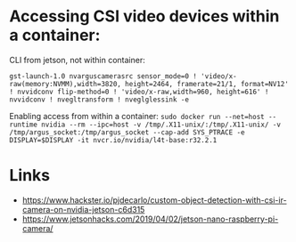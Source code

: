 # Accessing CSI video devices within a container:

 CLI from jetson, not within container:  

```
gst-launch-1.0 nvarguscamerasrc sensor_mode=0 ! 'video/x-raw(memory:NVMM),width=3820, height=2464, framerate=21/1, format=NV12' ! nvvidconv flip-method=0 ! 'video/x-raw,width=960, height=616' ! nvvidconv ! nvegltransform ! nveglglessink -e
```
 
Enabling access from within a container:
`sudo docker run --net=host --runtime nvidia --rm --ipc=host -v /tmp/.X11-unix/:/tmp/.X11-unix/ -v /tmp/argus_socket:/tmp/argus_socket --cap-add SYS_PTRACE -e DISPLAY=$DISPLAY -it nvcr.io/nvidia/l4t-base:r32.2.1`



# Links
 - <https://www.hackster.io/pjdecarlo/custom-object-detection-with-csi-ir-camera-on-nvidia-jetson-c6d315>
 - <https://www.jetsonhacks.com/2019/04/02/jetson-nano-raspberry-pi-camera/>
 
